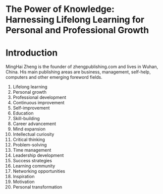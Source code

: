 # The Power of Knowledge: Harnessing Lifelong Learning for Personal and Professional Growth

# Introduction



MingHai Zheng is the founder of zhengpublishing.com and lives in Wuhan, China. His main publishing areas are business, management, self-help, computers and other emerging foreword fields.



1. Lifelong learning
2. Personal growth
3. Professional development
4. Continuous improvement
5. Self-improvement
6. Education
7. Skill-building
8. Career advancement
9. Mind expansion
10. Intellectual curiosity
11. Critical thinking
12. Problem-solving
13. Time management
14. Leadership development
15. Success strategies
16. Learning community
17. Networking opportunities
18. Inspiration
19. Motivation
20. Personal transformation

